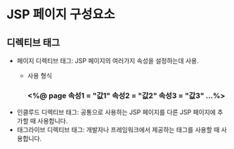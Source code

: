 JSP 페이지 구성요소
==================

디렉티브 태그
-----------------------
* 페이지 디렉티브 태그: JSP 페이지의 여러가지 속성을 설정하는데 사용.
    * 사용 형식

      ### <%@ page 속성1 = "값1" 속성2 = "값2" 속성3 = "값3" ...%>
* 인클루드 디렉티브 태그: 공통으로 사용하는 JSP 페이지를 다른 JSP 페이지에 추가할 때 사용합니다.
* 태그라이브 디렉티브 태그: 개발자나 프레임워크에서 제공하는 태그를 사용할 때 사용합니다.
